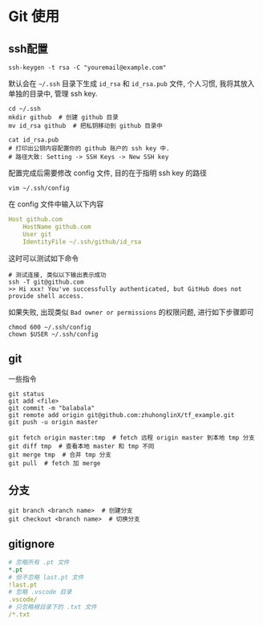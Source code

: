 # Git 使用

## ssh配置

```shell
ssh-keygen -t rsa -C "youremail@example.com"
```

默认会在 `~/.ssh` 目录下生成 `id_rsa` 和 `id_rsa.pub` 文件, 个人习惯, 我将其放入单独的目录中, 管理 ssh key.

```shell
cd ~/.ssh
mkdir github  # 创建 github 目录
mv id_rsa github  # 把私钥移动到 github 目录中

cat id_rsa.pub
# 打印出公钥内容配置你的 github 账户的 ssh key 中.
# 路径大致: Setting -> SSH Keys -> New SSH key
```

配置完成后需要修改 config 文件, 目的在于指明 ssh key 的路径

```shell
vim ~/.ssh/config
```

在 config 文件中输入以下内容

```yaml
Host github.com
    HostName github.com
    User git
    IdentityFile ~/.ssh/github/id_rsa
```

这时可以测试如下命令

```shell
# 测试连接, 类似以下输出表示成功
ssh -T git@github.com
>> Hi xxx! You've successfully authenticated, but GitHub does not provide shell access.
```

如果失败, 出现类似 ```Bad owner or permissions``` 的权限问题, 进行如下步骤即可

```
chmod 600 ~/.ssh/config
chown $USER ~/.ssh/config
```



## git

一些指令

```shell
git status
git add <file>
git commit -m "balabala"
git remote add origin git@github.com:zhuhonglinX/tf_example.git
git push -u origin master

git fetch origin master:tmp  # fetch 远程 origin master 到本地 tmp 分支
git diff tmp  # 查看本地 master 和 tmp 不同
git merge tmp  # 合并 tmp 分支
git pull  # fetch 加 merge
```

## 分支

```shell
git branch <branch name>  # 创建分支
git checkout <branch name>  # 切换分支
```


## gitignore

```yaml
# 忽略所有 .pt 文件
*.pt
# 但不忽略 last.pt 文件
!last.pt
# 忽略 .vscode 目录
.vscode/
# 只忽略根目录下的 .txt 文件
/*.txt

```

